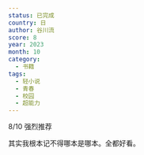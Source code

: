 ```yaml
---
status: 已完成
country: 日
author: 谷川流
score: 8
year: 2023
month: 10
category:
  - 书籍
tags:
  - 轻小说
  - 青春
  - 校园
  - 超能力
---
```

8/10 强烈推荐

其实我根本记不得哪本是哪本。全都好看。
